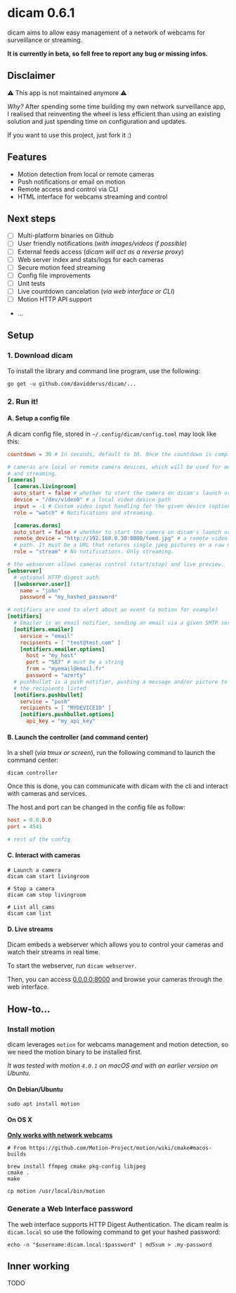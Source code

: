 # dicam 0.6.1

dicam aims to allow easy management of a network of webcams for surveillance
or streaming.

**It is currently in beta, so fell free to report any bug or missing infos.**

## Disclaimer

⚠️ This app is not maintained anymore ⚠️

_Why?_ After spending some time building my own network surveillance app, I realised that reinventing the wheel is less efficient than using an existing solution and just spending time on configuration and updates.

If you want to use this project, just fork it :)

## Features

- Motion detection from local or remote cameras
- Push notifications or email on motion
- Remote access and control via CLI
- HTML interface for webcams streaming and control

## Next steps

- [ ] Multi-platform binaries on Github
- [ ] User friendly notifications (_with images/videos if possible_)
- [ ] External feeds access (_dicam will act as a reverse proxy_)
- [ ] Web server index and stats/logs for each cameras
- [ ] Secure motion feed streaming
- [ ] Config file improvements
- [ ] Unit tests
- [ ] Live countdown cancelation (_via web interface or CLI_)
- [ ] Motion HTTP API support
- …

## Setup

### 1. Download dicam

To install the library and command line program, use the following:

```shell
go get -u github.com/davidderus/dicam/...
```

### 2. Run it!

#### A. Setup a config file

A dicam config file, stored in `~/.config/dicam/config.toml` may look like this:

```toml
countdown = 30 # In seconds, default to 10. Once the countdown is completed, an alert is sent.

# cameras are local or remote camera devices, which will be used for monitoring
# and streaming.
[cameras]
  [cameras.livingroom]
  auto_start = false # whether to start the camera on dicam's launch or not
  device = "/dev/video0" # a local video device path
  input = -1 # Custom video input handling for the given device (optional - default is 0)
  role = "watch" # Notifications and streaming.

  [cameras.dorms]
  auto_start = false # whether to start the camera on dicam's launch or not
  remote_device = "http://192.168.0.30:8080/feed.jpg" # a remote video device
  # path. It must be a URL that returns single jpeg pictures or a raw mjpeg stream
  role = "stream" # No notifications. Only streaming.

# the webserver allows cameras control (start/stop) and live preview.
[webserver]
  # optional HTTP digest auth
  [[webserver.user]]
    name = "john"
    password = "my_hashed_password"

# notifiers are used to alert about an event (a motion for example)
[notifiers]
  # Emailer is an email notifier, sending an email via a given SMTP server
  [notifiers.emailer]
    service = "email"
    recipients = [ "test@test.com" ]
    [notifiers.emailer.options]
      host = "my_host"
      port = "587" # must be a string
      from = "myemail@email.fr"
      password = "azerty"
  # pushbullet is a push notifier, pushing a message and/or picture to all
  # the recipients listed
  [notifiers.pushbullet]
    service = "push"
    recipients = [ "MYDEVICEID" ]
    [notifiers.pushbullet.options]
      api_key = "my_api_key"
```

#### B. Launch the controller (and command center)

In a shell (*via tmux or screen*), run the following command to launch the command center:

`dicam controller`

Once this is done, you can communicate with dicam with the cli and interact with
cameras and services.

The host and port can be changed in the config file as follow:

```toml
host = 0.0.0.0
port = 4541

# rest of the config
```

#### C. Interact with cameras

```shell
# Launch a camera
dicam cam start livingroom

# Stop a camera
dicam cam stop livingroom

# List all cams
dicam cam list
```

#### D. Live streams

Dicam embeds a webserver which allows you to control your cameras and watch their
streams in real time.

To start the webserver, run `dicam webserver`.

Then, you can access [0.0.0.0:8000]() and browse your cameras through the
web interface.

## How-to…

### Install motion

dicam leverages `motion` for webcams management and motion detection, so we need
the motion binary to be installed first.

*It was tested with motion `4.0.1` on macOS and with an earlier version
on Ubuntu.*

#### On Debian/Ubuntu

```
sudo apt install motion
```

#### On OS X

**[Only works with network webcams](https://github.com/jogu/motion/blob/master/README.MacOSX)**

```
# From https://github.com/Motion-Project/motion/wiki/cmake#macos-builds

brew install ffmpeg cmake pkg-config libjpeg
cmake .
make

cp motion /usr/local/bin/motion
```

### Generate a Web Interface password

The web interface supports HTTP Digest Authentication. The dicam realm is
`dicam.local` so use the following command to get your hashed password:

```shell
echo -n "$username:dicam.local:$password" | md5sum > .my-password
```

## Inner working

TODO
